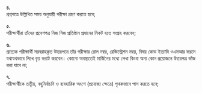 **৪.**  
প্রশ্নপত্রে উল্লিখিত সময় অনুযায়ী পরীক্ষা গ্রহণ করতে হবে;

**৫.**  
পরীক্ষার্থীরা তাঁদের প্রবেশপত্র নিজ নিজ প্রতিষ্ঠান প্রধানের নিকট হতে সংগ্রহ করবেন;

**৬.**  
প্রত্যেক পরীক্ষার্থী সরবরাহকৃত উত্তরপত্রে তাঁর পরীক্ষার রোল নম্বর, রেজিস্ট্রেশন নম্বর, বিষয় কোড ইত্যাদি ওএমআর ফরমে যথাযথভাবে লিখে বৃত্ত ভরাট করবেন। কোনো অবস্থাতেই মার্জিনের মধ্যে লেখা কিংবা অন্য কোন প্রয়োজনে উত্তরপত্র ভাঁজ করা যাবে না;

**৭.**  
পরীক্ষার্থীকে তত্ত্বীয়, বহুনির্বাচনি ও ব্যবহারিক অংশে (প্রযোজ্য ক্ষেত্রে) পৃথকভাবে পাস করতে হবে;
